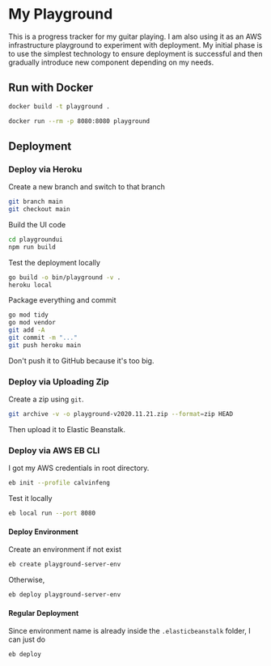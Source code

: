 # My Playground

This is a progress tracker for my guitar playing. I am also using it as an AWS infrastructure playground to experiment
with deployment. My initial phase is to use the simplest technology to ensure deployment is successful and then
gradually introduce new component depending on my needs.

## Run with Docker

```bash
docker build -t playground .
```

```bash
docker run --rm -p 8080:8080 playground
```

## Deployment

### Deploy via Heroku

Create a new branch and switch to that branch

```bash
git branch main
git checkout main
```

Build the UI code

```bash
cd playgroundui
npm run build
```

Test the deployment locally

```bash
go build -o bin/playground -v .
heroku local
```

Package everything and commit

```bash
go mod tidy
go mod vendor
git add -A
git commit -m "..."
git push heroku main
```

Don't push it to GitHub because it's too big.

### Deploy via Uploading Zip

Create a zip using `git`.

```bash
git archive -v -o playground-v2020.11.21.zip --format=zip HEAD
```

Then upload it to Elastic Beanstalk.

### Deploy via AWS EB CLI

I got my AWS credentials in root directory.

```bash
eb init --profile calvinfeng
```

Test it locally

```bash
eb local run --port 8080
```

#### Deploy Environment

Create an environment if not exist

```bash
eb create playground-server-env
```

Otherwise,

```bash
eb deploy playground-server-env
```

#### Regular Deployment

Since environment name is already inside the `.elasticbeanstalk` folder, I can just do

```bash
eb deploy
```